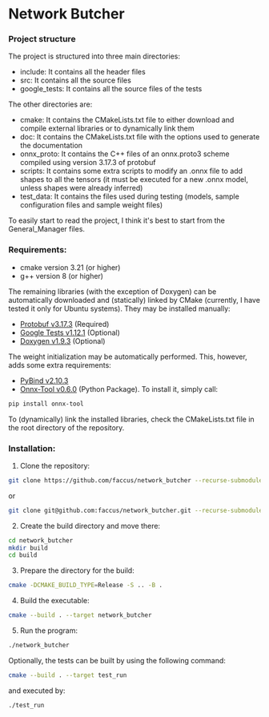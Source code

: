 # Network Butcher

### Project structure
The project is structured into three main directories:
- include: It contains all the header files
- src: It contains all the source files
- google_tests: It contains all the source files of the tests

The other directories are:
- cmake: It contains the CMakeLists.txt file to either download and compile external libraries or to dynamically link them
- doc: It contains the CMakeLists.txt file with the options used to generate the documentation
- onnx_proto: It contains the C++ files of an onnx.proto3 scheme compiled using version 3.17.3 of protobuf
- scripts: It contains some extra scripts to modify an .onnx file to add shapes to all the tensors (it must be executed for a new .onnx model, unless shapes were already inferred)
- test_data: It contains the files used during testing (models, sample configuration files and sample weight files)

To easily start to read the project, I think it's best to start from the General_Manager files.

### Requirements:

- cmake version 3.21 (or higher)
- g++ version 8 (or higher)

The remaining libraries (with the exception of Doxygen) can be automatically downloaded and (statically) linked by CMake (currently, I have tested it only for Ubuntu systems). They may be installed manually:
- [Protobuf v3.17.3](https://github.com/protocolbuffers/protobuf/releases/tag/v3.17.3) (Required)
- [Google Tests v1.12.1](https://github.com/google/googletest/releases/tag/release-1.12.1) (Optional)
- [Doxygen v1.9.3](https://github.com/doxygen/doxygen/releases/tag/Release_1_9_3) (Optional)

The weight initialization may be automatically performed. This, however, adds some extra requirements:
- [PyBind v2.10.3](https://github.com/pybind/pybind11/releases/tag/v2.10.3)
- [Onnx-Tool v0.6.0](https://github.com/ThanatosShinji/onnx-tool) (Python Package). To install it, simply call:
```bash
pip install onnx-tool
```

To (dynamically) link the installed libraries, check the CMakeLists.txt file in the root directory of the repository.

### Installation:

1. Clone the repository:
```bash
git clone https://github.com/faccus/network_butcher --recurse-submodules
```
or
```bash
git clone git@github.com:faccus/network_butcher.git --recurse-submodules
```
2. Create the build directory and move there:
```bash
cd network_butcher
mkdir build
cd build
```
3. Prepare the directory for the build:
```bash
cmake -DCMAKE_BUILD_TYPE=Release -S .. -B . 
```
4. Build the executable:
```bash
cmake --build . --target network_butcher
```
5. Run the program:
```bash
./network_butcher
```

Optionally, the tests can be built by using the following command:
```bash
cmake --build . --target test_run
```
and executed by:
```bash
./test_run
```
